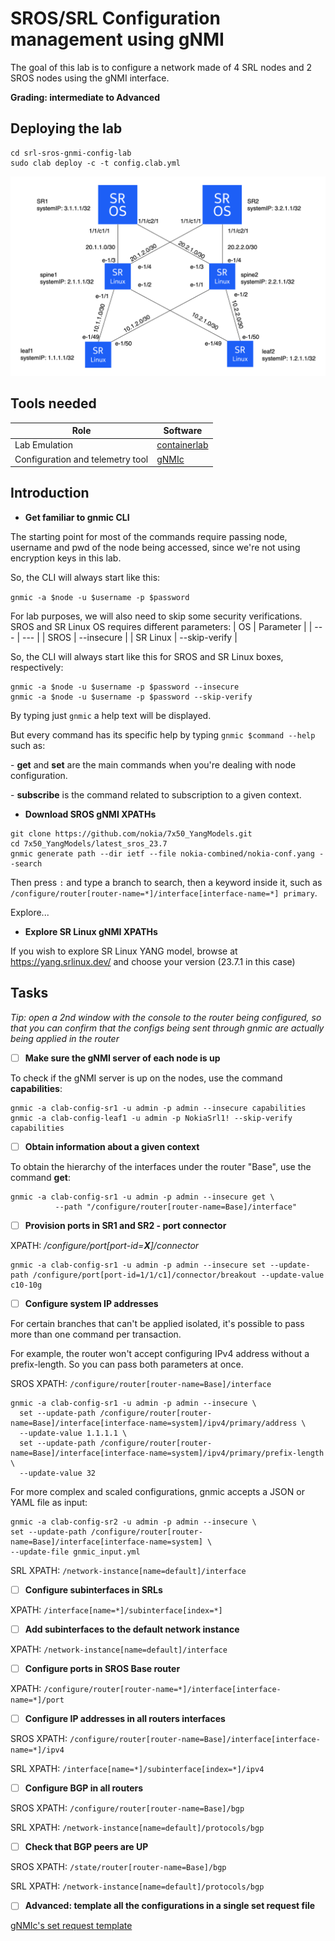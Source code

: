 # SROS/SRL Configuration management using gNMI

The goal of this lab is to configure a network made of 4 SRL nodes and 2 SROS nodes using the gNMI interface.

**Grading: intermediate to Advanced**

## Deploying the lab

```shell
cd srl-sros-gnmi-config-lab
sudo clab deploy -c -t config.clab.yml
```

![topo](./topology.png)

## Tools needed  

| Role | Software |
| --- | --- |
| Lab Emulation | [containerlab](https://containerlab.dev/) |
| Configuration and telemetry tool | [gNMIc](https://gnmic.openconfig.net/) |

## Introduction

* **Get familiar to gnmic CLI**

The starting point for most of the commands require passing node, username and pwd of the node being accessed, since we're not using encryption keys in this lab.

So, the CLI will always start like this:

`gnmic -a $node -u $username -p $password`

For lab purposes, we will also need to skip some security verifications. SROS and SR Linux OS requires different parameters:
| OS | Parameter |
| --- | --- |
| SROS | --insecure |
| SR Linux | --skip-verify |

So, the CLI will always start like this for SROS and SR Linux boxes, respectively:

```
gnmic -a $node -u $username -p $password --insecure
gnmic -a $node -u $username -p $password --skip-verify
```

By typing just `gnmic` a help text will be displayed.

But every command has its specific help by typing `gnmic $command --help` such as:

\- **get** and **set** are the main commands when you're dealing with node configuration.

\- **subscribe** is the command related to subscription to a given context.


* **Download SROS gNMI XPATHs**

```shell
git clone https://github.com/nokia/7x50_YangModels.git
cd 7x50_YangModels/latest_sros_23.7
gnmic generate path --dir ietf --file nokia-combined/nokia-conf.yang --search
```
Then press `:` and type a branch to search, then a keyword inside it, such as `/configure/router[router-name=*]/interface[interface-name=*] primary`.

Explore...

* **Explore SR Linux gNMI XPATHs**

If you wish to explore SR Linux YANG model, browse at https://yang.srlinux.dev/ and choose your version (23.7.1 in this case)

## Tasks

*Tip: open a 2nd window with the console to the router being configured, so that you can confirm that the configs being sent through gnmic are actually being applied in the router*

- [ ] **Make sure the gNMI server of each node is up**

To check if the gNMI server is up on the nodes, use the command **capabilities**:
```
gnmic -a clab-config-sr1 -u admin -p admin --insecure capabilities
gnmic -a clab-config-leaf1 -u admin -p NokiaSrl1! --skip-verify capabilities
```

- [ ] **Obtain information about a given context**

To obtain the hierarchy of the interfaces under the router "Base", use the command **get**:
```
gnmic -a clab-config-sr1 -u admin -p admin --insecure get \
          --path "/configure/router[router-name=Base]/interface"
```

- [ ] **Provision ports in SR1 and SR2 - port connector**

XPATH: */configure/port[port-id=**X**]/connector*

```
gnmic -a clab-config-sr1 -u admin -p admin --insecure set --update-path /configure/port[port-id=1/1/c1]/connector/breakout --update-value c10-10g
```

- [ ] **Configure system IP addresses**

For certain branches that can't be applied isolated, it's possible to pass more than one command per transaction.

For example, the router won't accept configuring IPv4 address without a prefix-length. So you can pass both parameters at once.

SROS XPATH: `/configure/router[router-name=Base]/interface`
```
gnmic -a clab-config-sr1 -u admin -p admin --insecure \
  set --update-path /configure/router[router-name=Base]/interface[interface-name=system]/ipv4/primary/address \
  --update-value 1.1.1.1 \
  set --update-path /configure/router[router-name=Base]/interface[interface-name=system]/ipv4/primary/prefix-length \
  --update-value 32
```

For more complex and scaled configurations, gnmic accepts a JSON or YAML file as input:
```
gnmic -a clab-config-sr2 -u admin -p admin --insecure \
set --update-path /configure/router[router-name=Base]/interface[interface-name=system] \
--update-file gnmic_input.yml
```

SRL XPATH:  `/network-instance[name=default]/interface`



- [ ] **Configure subinterfaces in SRLs**

XPATH: `/interface[name=*]/subinterface[index=*]`

- [ ] **Add subinterfaces to the default network instance**

XPATH: `/network-instance[name=default]/interface`

- [ ] **Configure ports in SROS Base router**

XPATH: `/configure/router[router-name=*]/interface[interface-name=*]/port`

- [ ] **Configure IP addresses in all routers interfaces**

SROS XPATH: `/configure/router[router-name=Base]/interface[interface-name=*]/ipv4`

SRL  XPATH: `/interface[name=*]/subinterface[index=*]/ipv4`

- [ ] **Configure BGP in all routers**

SROS XPATH: `/configure/router[router-name=Base]/bgp`

SRL  XPATH: `/network-instance[name=default]/protocols/bgp`

- [ ] **Check that BGP peers are UP**

SROS XPATH: `/state/router[router-name=Base]/bgp`

SRL  XPATH: `/network-instance[name=default]/protocols/bgp`

- [ ] **Advanced: template all the configurations in a single set request file**

[gNMIc's set request template](https://gnmic.openconfig.net/cmd/set/#template-format)
